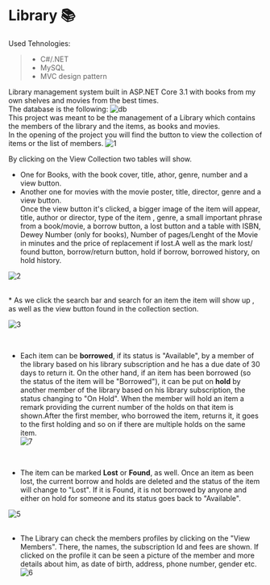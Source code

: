 # Library  :books:
 
Used Tehnologies:
>* C#/.NET
>* MySQL
>* MVC design pattern

Library management system built in ASP.NET Core 3.1  with books from my own shelves and movies from the best times. <br/>
The database is the following:
![db](https://user-images.githubusercontent.com/61286310/81499725-50887c00-92d6-11ea-9b5e-65b6250d0e8b.png)
<br/>
This project was meant to be the management of a Library which contains the members of the library and the items, as books and movies.
<br/>
In the opening of the project you will find the button to view the collection of items or the list of members.
![1](https://user-images.githubusercontent.com/61286310/82140255-4ebf3b00-9837-11ea-97be-44f5d1e9036b.gif)
<br/>

By clicking on the View Collection two tables will show.
* One for Books, with the book cover, title, athor, genre, number and a view button. 
* Another one for movies with the movie poster, title, director, genre and a view button.<br/>
Once the view button it's clicked, a bigger image of the item will appear, title, author or director, type of the item , genre, a small important phrase from a book/movie, a borrow button, a lost button and a table with ISBN, Dewey Number (only for books), Number of pages/Lenght of the Movie in minutes and the price of replacement if lost.A well as the mark lost/ found button, borrow/return button, hold if borrow, borrowed history, on hold history.

![2](https://user-images.githubusercontent.com/61286310/82140519-bc6b6700-9837-11ea-9e6f-d775b0dc29a3.gif)

<br/>
* As we click the search bar and search for an item the item will show up , as well as the view button found in the collection section.

![3](https://user-images.githubusercontent.com/61286310/82140646-ecffd080-9838-11ea-9837-1acb8f46ab75.gif)

<br/>

* Each item can be **borrowed**, if its status is "Available", by a member of the library based on his library subscription and he has a due date of 30 days to return it. On the other hand, if an item has been borrowed (so the status of the item will be "Borrowed"), it can be put on **hold** by another member of the library based on his library subscription, the status changing to "On Hold". When the member will hold an item a remark providing the current number of the holds on that item is shown.After the first member, who borrowed the item, returns it, it goes to the first holding and so on if there are multiple holds on the same item.<br/>
 ![7](https://user-images.githubusercontent.com/61286310/82639094-b6e39780-9c10-11ea-8df8-88589adf788c.png)
<br/>
 

* The item can be marked **Lost** or **Found**, as well. Once an item as been lost, the current borrow and holds are deleted and the status of the item will change to "Lost". If it is Found, it is not borrowed by anyone and either on hold for someone and its status goes back to "Available". <br/>


![5](https://user-images.githubusercontent.com/61286310/82140824-34d32780-983a-11ea-821c-9abe6277b758.gif)
<br/>
<br>
* The Library can check the members profiles by clicking on the "View Members". There, the names, the subscription Id and fees are shown. If clicked on the profile it can be seen a picture of the member and more details about him, as date of birth, address, phone number, gender etc.<br/>
![6](https://user-images.githubusercontent.com/61286310/82639111-be0aa580-9c10-11ea-8b85-c0a0b3f25970.gif)
<br/>
